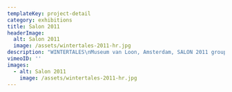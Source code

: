 ```yaml
---
templateKey: project-detail
category: exhibitions
title: Salon 2011
headerImage:
  alt: Salon 2011
  image: /assets/wintertales-2011-hr.jpg
description: "WINTERTALES\nMuseum van Loon, Amsterdam, SALON 2011 group exhibition.\n\nPhotography: JW Kaldenbach . With thanks to: Manon Schaap\_. Gijs Stork"
vimeoID: ''
images:
  - alt: Salon 2011
    image: /assets/wintertales-2011-hr.jpg
---
```

